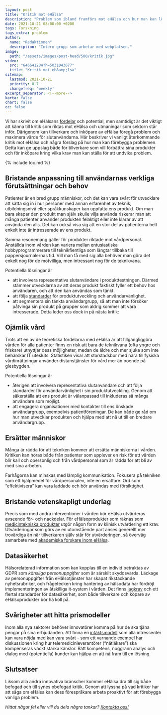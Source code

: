 ```yaml
---
layout: post
title: "Kritik mot eHälsa"
description: "Problem som ibland framförs mot eHälsa och hur man kan lösa dem"
date: 2021-10-21 08:00:00 +0200
tags: Forskning
tags_extra: problem
author:
  name: "Redaktionen"
  description: "Intern grupp som arbetar med webplatsen."
image:
  path: "/assets/images/post-head/500/kritik.jpg"
video:
  src: "646641284?h=5031043677"
  title: "Kritik mot eH&amp;lsa"
sitemap:
  lastmod: 2021-10-21
  priority: 0.7
  changefreq: 'weekly'
excerpt_separator: <!--more-->
karta: false
chart: false
cc: false
---
```


Vi har skrivit om eHälsans [fördelar](/2021/08/13/introduktion-till-ehalsa.html) och potential, men samtidigt är det viktigt att känna till kritik som riktas mot eHälsa och utmaningar som sektorn står inför. Därigenom kan tillverkare och inköpare av eHälsa föregå problem och maximera värde för slutanvändarna. Här beskriver vi vanligt återkommande kritik mot eHälsa och några förslag på hur man kan förebygga problemen. Detta kan ge uppslag både för tillverkare som vill förbättra sina produkter och för inköpare kring vilka krav man kan ställa för att undvika problem.

<!--more-->

{% include toc.md %}


## Bristande anpassning till användarnas verkliga förutsättningar och behov
Patienter är en bred grupp människor, och det kan vara svårt för utvecklare att sätta sig in i hur personer med annan erfarenhet av teknik, utbildningsnivå eller språkkunskaper kan uppfatta ens produkt. Om man bara skapar den produkt man själv skulle vilja använda riskerar man att många patienter använder produkten felaktigt eller inte klarar av att använda den alls. Det kan också visa sig att en stor del av patienterna helt enkelt inte är intresserade av ens produkt.

Samma resonemang gäller för produkter riktade mot vårdpersonal. Anställda inom vården kan variera mellan entusiastiska hobbyprogrammerare till teknikfientliga som längtar tillbaka till pappersjournalernas tid. Vill man få med sig alla behöver man göra det enkelt nog för de motvilliga, men intressant nog för de teknikvana.

Potentiella lösningar är 
* att involvera representativa slutanvändare i produkttestningen. Därmed stämmer utvecklarna av att deras produkt faktiskt fyller ett behov hos användaren, och att den kan användas som tänkt.
* att följa [standarder](/2021/07/31/standarder.html) för produktutveckling och användarvänlighet.
* att segmentera sin tänkta användargrupp, så att man inte försöker påtvinga sin produkt på grupper som aldrig kommer att vara intresserade. Detta leder oss dock in på nästa kritik:

## Ojämlik vård
Trots att en av de teoretiska fördelarna med eHälsa är att tillgängliggöra vården för alla patienter finns en risk att bara de teknikvana (ofta yngre och friskare) utnyttjar dess möjligheter, medan de äldre och mer sjuka som inte behärskar IT utesluts. Statistiken visar att storstadsbor med nära till fysiska vårdinrättningar använder distanstjänster för vård mer än boende på glesbygden.

Potentiella lösningar är 
* återigen att involvera representativa slutanvändare och att följa standarder för användarvänlighet i sin produktutveckling. Genom att säkerställa att ens produkt är välanpassad till inkluderas så många användare som möjligt.
* att engagera organisationer med kontakter till ens önskade användargrupp, exempelvis patientföreningar. De kan både ge råd om hur man utvecklar produkten och hjälpa med att nå ut till en bredare användargrupp.

## Ersätter människor
Många är rädda för att tekniken kommer att ersätta människorna i vården. Kritiken kan höras både från patienter som upplever en risk för att vården blir kall och opersonlig och från vårdpersonal som är rädda för att bli av med sina arbeten.

Farhågorna kan minskas med lämplig kommunikation. Fokusera på tekniken som ett hjälpmedel för vårdpersonalen, inte en ersättare. Ord som “effektivisera” kan vara laddade och bör användas med försiktighet.
## Bristande vetenskapligt underlag
Precis som med andra interventioner i vården bör eHälsa utvärderas avseende för- och nackdelar. För eHälsoprodukter som räknas som [medicintekniska produkter](/2021/08/20/medicinteknik.html) utgör någon form av klinisk utvärdering ett krav. Utvärderingar som görs av en utomstående part anses generellt mer trovärdiga än när tillverkaren själv står för utvärderingen, så överväg samarbete med [akademiska forskare inom eHälsa](/2021/07/29/akademiskforskning.html).
## Datasäkerhet
Hälsorelaterad information som kan kopplas till en individ betraktas av GDPR som _känsliga personuppgifter_ som är särskilt skyddsvärda. Läckage av personuppgifter från eHälsotjänster har skapat rikstäckande nyhetsrubriker, och frågetecken kring hantering av hälsodata har fördröjt implementeringen av åtskilliga it-system i vården. Det finns [lagkrav](/2021/07/29/lagar.html) och ett flertal standarder för datasäkerhet, som både tillverkare och köpare av eHälsoprodukter bör ha koll på.
## Svårigheter att hitta prismodeller
Inom alla nya sektorer behöver innovatörer komma på hur de ska tjäna pengar på sina erbjudanden. Att finna en [intäktsmodell](/2021/09/11/intaktsmodeller.html) som alla intressenter kan vara nöjda med kan vara svårt - som ett varnande exempel har diskussionen kring hur telemedicinleverantörer (“nätläkare”) ska kompenseras väckt starka känslor. Rätt kompetens, noggrann analys och dialog med (potentiella) kunder kan hjälpa en att nå fram till en lösning.
## Slutsatser
Liksom alla andra innovativa branscher kommer eHälsa dra till sig både befogad och till synes obefogad kritik. Genom att lyssna på vad kritiker har att säga om eHälsa kan dess förespråkare arbeta proaktivt för att förebygga vanliga problem.

_Hittat något fel eller vill du dela några tankar? [Kontakta oss!](/index.html#form-message)_